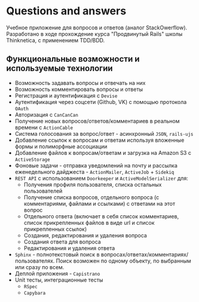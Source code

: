 # Questions and answers
Учебное приложение для вопросов и ответов (аналог StackOwerflow).
Разработано в ходе прохождение курса "Продвинутый Rails" школы Thinknetica, с применением TDD/BDD.

## Функциональные возможности и используемые технологии
- Возможность задавать вопросы и отвечать на них
- Возможность комментировать вопросы и ответы
- Регистрация и аутентификация с `Devise`
- Аутентификация через соцсети (Github, VK) с помощью протокола `OAuth`
- Авторизация с `CanCanCan`
- Получение новых вопросов/ответов/комментариев в реальном времени с `ActionCable`
- Система голосования за вопрос/ответ - асинхронный `JSON`, `rails-ujs`
- Добавление ссылок к вопросам и ответам используя вложенные формы и полиморфные ассоциации
- Добавление файлов к вопросам/ответам и загрузка на Amazon S3 с `ActiveStorage`
- Фоновые задачи - отправка уведомлений на почту и рассылка еженедельного дайджеста - `ActionMailer`, `ActiveJob` + `Sidekiq`
- `REST API` с использованием `Doorkeeper` и `ActiveModelSerializer` для:
	- Получения профиля пользователя, списка остальных пользователей
	- Получение списка вопросов, отдельного вопроса (с комментариями, файлами и ссылками) с ответами на этот вопрос
	- Отдельного ответа (включает в себя список комментариев, список прикрепленных файлов в виде url и список прикрепленных ссылок)
	- Создания, редактирования и удаления вопроса
	- Создания ответа для вопроса
	- Редактирования и удаления ответа
- `Sphinx` - полнотекстовый поиск в вопросах/ответах/комментариях/пользователях. Поиск возможен по одному объекту, по выбранным или сразу по всем.
- Деплой приложения - `Capistrano`
- Unit тесты, интеграционные тесты
	- `RSpec`
	- `Capybara`

